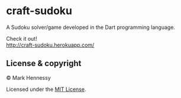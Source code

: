 # craft-sudoku

A Sudoku solver/game developed in the Dart programming language. 

Check it out!<br />
http://craft-sudoku.herokuapp.com/

## License & copyright

© Mark Hennessy

Licensed under the [MIT License](LICENSE).
